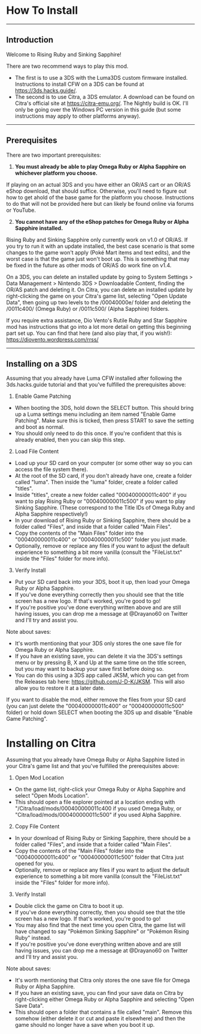 # How To Install

---

## Introduction

Welcome to Rising Ruby and Sinking Sapphire!

There are two recommend ways to play this mod.

- The first is to use a 3DS with the Luma3DS custom firmware installed. Instructions to install CFW on a 3DS can be found at https://3ds.hacks.guide/.
- The second is to use Citra, a 3DS emulator. A download can be found on Citra's official site at https://citra-emu.org/. The Nightly build is OK. I'll only be going over the Windows PC version in this guide (but some instructions may apply to other platforms anyway).

---

## Prerequisites

There are two important prerequisites:

1. **You must already be able to play Omega Ruby or Alpha Sapphire on whichever platform you choose.**

If playing on an actual 3DS and you have either an OR/AS cart or an OR/AS eShop download, that should suffice.
Otherwise, you'll need to figure out how to get ahold of the base game for the platform you choose.
Instructions to do that will not be provided here but can likely be found online via forums or YouTube.

2. **You cannot have any of the eShop patches for Omega Ruby or Alpha Sapphire installed.**

Rising Ruby and Sinking Sapphire only currently work on v1.0 of OR/AS.
If you try to run it with an update installed, the best case scenario is that some changes to the game won't apply (Poké Mart items and text edits), and the worst case is that the game just won't boot up.
This is something that may be fixed in the future as other mods of OR/AS do work fine on v1.4.

On a 3DS, you can delete an installed update by going to System Settings > Data Management > Nintendo 3DS > Downloadable Content, finding the OR/AS patch and deleting it.
On Citra, you can delete an installed update by right-clicking the game on your Citra's game list, selecting "Open Update Data", then going up two levels to the /00040000e/ folder and deleting the /0011c400/ (Omega Ruby) or /0011c500/ (Alpha Sapphire) folders.

If you require extra assistance, Dio Vento's Rutile Ruby and Star Sapphire mod has instructions that go into a lot more detail on getting this beginning part set up.
You can find that here (and also play that, if you wish!): https://diovento.wordpress.com/rrss/

---

## Installing on a 3DS

Assuming that you already have Luma CFW installed after following the 3ds.hacks.guide tutorial and that you've fulfilled the prerequisites above:

1. Enable Game Patching

- When booting the 3DS, hold down the SELECT button. This should bring up a Luma settings menu including an item named "Enable Game Patching". Make sure this is ticked, then press START to save the setting and boot as normal.
- You should only need to do this once. If you're confident that this is already enabled, then you can skip this step.

2. Load File Content

- Load up your SD card on your computer (or some other way so you can access the file system there).
- At the root of the SD card, if you don't already have one, create a folder called "luma". Then inside the "luma" folder, create a folder called "titles".
- Inside "titles", create a new folder called "000400000011c400" if you want to play Rising Ruby or "000400000011c500" if you want to play Sinking Sapphire. (These correspond to the Title IDs of Omega Ruby and Alpha Sapphire respectively!)
- In your download of Rising Ruby or Sinking Sapphire, there should be a folder called "Files", and inside that a folder called "Main Files".
- Copy the contents of the "Main Files" folder into the "000400000011c400" or "000400000011c500" folder you just made.
- Optionally, remove or replace any files if you want to adjust the default experience to something a bit more vanilla (consult the "FileList.txt" inside the "Files" folder for more info).

3. Verify Install

- Put your SD card back into your 3DS, boot it up, then load your Omega Ruby or Alpha Sapphire.
- If you've done everything correctly then you should see that the title screen has a new logo. If that's worked, you're good to go!
- If you're positive you've done everything written above and are still having issues, you can drop me a message at @Drayano60 on Twitter and I'll try and assist you.

Note about saves:

- It's worth mentioning that your 3DS only stores the one save file for Omega Ruby or Alpha Sapphire.
- If you have an existing save, you can delete it via the 3DS's settings menu or by pressing B, X and Up at the same time on the title screen, but you may want to backup your save first before doing so.
- You can do this using a 3DS app called JKSM, which you can get from the Releases tab here: https://github.com/J-D-K/JKSM. This will also allow you to restore it at a later date.

If you want to disable the mod, either remove the files from your SD card (you can just delete the "000400000011c400" or "000400000011c500" folder) or hold down SELECT when booting the 3DS up and disable "Enable Game Patching".

# Installing on Citra

Assuming that you already have Omega Ruby or Alpha Sapphire listed in your Citra's game list and that you've fulfilled the prerequisites above:

1. Open Mod Location

- On the game list, right-click your Omega Ruby or Alpha Sapphire and select "Open Mods Location".
- This should open a file explorer pointed at a location ending with "/Citra/load/mods/000400000011c400 if you used Omega Ruby, or "Citra/load/mods/000400000011c500" if you used Alpha Sapphire.

2. Copy File Content

- In your download of Rising Ruby or Sinking Sapphire, there should be a folder called "Files", and inside that a folder called "Main Files".
- Copy the contents of the "Main Files" folder into the "000400000011c400" or "000400000011c500" folder that Citra just opened for you.
- Optionally, remove or replace any files if you want to adjust the default experience to something a bit more vanilla (consult the "FileList.txt" inside the "Files" folder for more info).

3. Verify Install

- Double click the game on Citra to boot it up.
- If you've done everything correctly, then you should see that the title screen has a new logo. If that's worked, you're good to go!
- You may also find that the next time you open Citra, the game list will have changed to say "Pokémon Sinking Sapphire" or "Pokémon Rising Ruby" instead.
- If you're positive you've done everything written above and are still having issues, you can drop me a message at @Drayano60 on Twitter and I'll try and assist you.

Note about saves:

- It's worth mentioning that Citra only stores the one save file for Omega Ruby or Alpha Sapphire.
- If you have an existing save, you can find your save data on Citra by right-clicking either Omega Ruby or Alpha Sapphire and selecting "Open Save Data".
- This should open a folder that contains a file called "main". Remove this somehow (either delete it or cut and paste it elsewhere) and then the game should no longer have a save when you boot it up.
